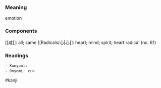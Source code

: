### Meaning

emotion

### Components

[[咸]]: all; same [[Radicals/心|心]]: heart; mind; spirit; heart radical (no. 61)

### Readings

```
- Kunyomi: 
- Onyomi: カン
```

#kanji